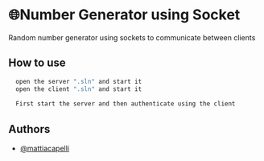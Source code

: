 # 🌐Number Generator using Socket

Random number generator using sockets to communicate between clients

## How to use

```bash
  open the server ".sln" and start it
  open the client ".sln" and start it
  
  First start the server and then authenticate using the client
```
## Authors

- [@mattiacapelli](https://www.github.com/mattiacapelli)

